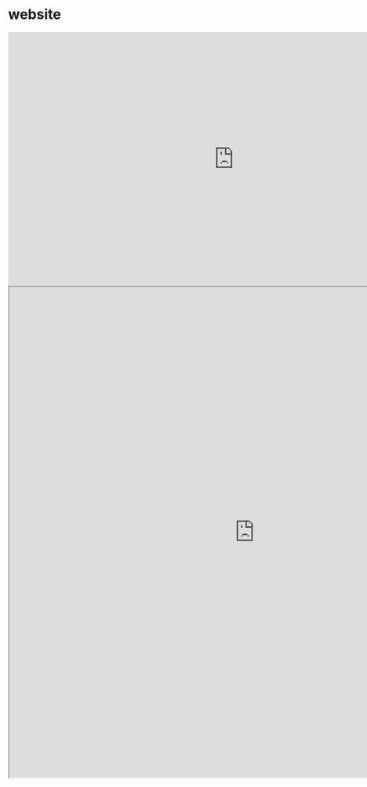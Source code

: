 # website

<iframe width="919" height="517" src="https://www.youtube.com/embed/COxGHDYV4aY" frameborder="0" allow="accelerometer; autoplay; encrypted-media; gyroscope; picture-in-picture" allowfullscreen></iframe>



<iframe width="1000" height="1000" src="https://nbviewer.jupyter.org/github/aaarista/IS362/blob/master/Week2_assignment.ipynb"></iframe>
